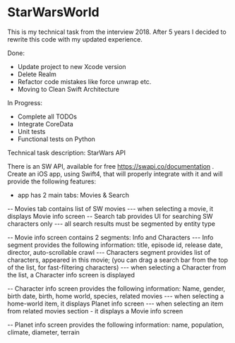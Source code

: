 # StarWarsWorld

This is my technical task from the interview 2018. After 5 years I decided to rewrite this code with my updated experience. 

Done: 
+ Update project to new Xcode version
+ Delete Realm
+ Refactor code mistakes like force unwrap etc.
+ Moving to Clean Swift Architecture

In Progress:
- Complete all TODOs
- Integrate CoreData
- Unit tests
- Functional tests on Python



Technical task description: 
StarWars API
 
There is an SW API, available for free https://swapi.co/documentation . Create an iOS app, using Swift4, that will properly integrate with it and will provide the following features:
 
- app has 2 main tabs: Movies & Search
 
-- Movies tab contains list of SW movies
--- when selecting a movie, it displays Movie info screen
-- Search tab provides UI for searching SW characters only
--- all search results must be segmented by entity type
 
-- Movie info screen contains 2 segments:  Info and Characters
--- Info segment provides the following information: title, episode id, release date, director, auto-scrollable crawl
--- Characters segment provides list of characters, appeared in this movie; (you can drag a search bar from the top of the list, for fast-filtering characters)
--- when selecting a Character from the list, a Character info screen is displayed
 
-- Character info screen provides the following information: Name, gender, birth date, birth, home world, species, related movies
--- when selecting a home-world item, it displays Planet info screen
--- when selecting an item from related movies section - it displays a Movie info screen
 
 
-- Planet info screen provides the following information: name, population, climate, diameter, terrain
